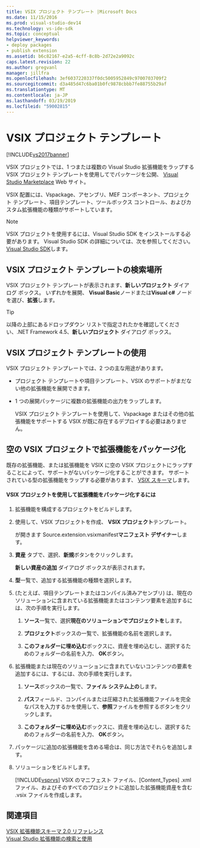 ```yaml
---
title: VSIX プロジェクト テンプレート |Microsoft Docs
ms.date: 11/15/2016
ms.prod: visual-studio-dev14
ms.technology: vs-ide-sdk
ms.topic: conceptual
helpviewer_keywords:
- deploy packages
- publish extension
ms.assetid: b6c82167-e2a5-4cff-8c8b-2d72e2a9092c
caps.latest.revision: 22
ms.author: gregvanl
manager: jillfra
ms.openlocfilehash: 3ef6037220337f0dc5005952849c9700703709f2
ms.sourcegitcommit: d3a485d47c6ba01b0fc9878cbbb7fe88755b29af
ms.translationtype: MT
ms.contentlocale: ja-JP
ms.lasthandoff: 03/19/2019
ms.locfileid: "59002815"
---
```

# <a name="vsix-project-template"></a>VSIX プロジェクト テンプレート
[!INCLUDE[vs2017banner](../includes/vs2017banner.md)]

VSIX プロジェクトでは、1 つまたは複数の Visual Studio 拡張機能をラップする VSIX プロジェクト テンプレートを使用してでパッケージを公開、 [Visual Studio Marketplace](https://marketplace.visualstudio.com/) Web サイト。  
  
 VSIX 配置には、Vspackage、アセンブリ、MEF コンポーネント、プロジェクト テンプレート、項目テンプレート、ツールボックス コントロール、およびカスタム拡張機能の種類がサポートしています。  
  
> [!NOTE]
>  VSIX プロジェクトを使用するには、Visual Studio SDK をインストールする必要があります。 Visual Studio SDK の詳細については、次を参照してください。 [Visual Studio SDK](../extensibility/visual-studio-sdk.md)します。  
  
## <a name="where-to-find-the-vsix-project-template"></a>VSIX プロジェクト テンプレートの検索場所  
 VSIX プロジェクト テンプレートが表示されます、**新しいプロジェクト** ダイアログ ボックス。 いずれかを展開、 **Visual Basic**ノードまたは**Visual c#** ノードを選び、**拡張**します。  
  
> [!TIP]
>  以降の上部にあるドロップダウン リストで指定されたかを確認してください、.NET Framework 4.5、**新しいプロジェクト** ダイアログ ボックス。  
  
## <a name="uses-of-the-vsix-project-template"></a>VSIX プロジェクト テンプレートの使用  
 VSIX プロジェクト テンプレートでは、2 つの主な用途があります。  
  
- プロジェクト テンプレートや項目テンプレート、VSIX のサポートがまだない他の拡張機能を展開できます。  
  
- 1 つの展開パッケージに複数の拡張機能の出力をラップします。  
  
  VSIX プロジェクト テンプレートを使用して、Vspackage またはその他の拡張機能をサポートする VSIX が既に存在するデプロイする必要はありません。  
  
## <a name="packaging-an-extension-in-an-empty-vsix-project"></a>空の VSIX プロジェクトで拡張機能をパッケージ化  
 既存の拡張機能、または拡張機能を VSIX に空の VSIX プロジェクトにラップすることによって、サポートがないパッケージ化することができます。 サポートされている型の拡張機能をラップする必要があります、 [VSIX スキーマ](../extensibility/vsix-extension-schema-2-0-reference.md)します。  
  
#### <a name="to-package-an-extension-by-using-a-vsix-project"></a>VSIX プロジェクトを使用して拡張機能をパッケージ化するには  
  
1.  拡張機能を構成するプロジェクトをビルドします。  
  
2.  使用して、VSIX プロジェクトを作成、 **VSIX プロジェクト**テンプレート。  
  
     が開きます Source.extension.vsixmanifest**マニフェスト デザイナー**します。  
  
3.  **資産** タブで、選択、**新規**ボタンをクリックします。  
  
     **新しい資産の追加** ダイアログ ボックスが表示されます。  
  
4.  **型**一覧で、追加する拡張機能の種類を選択します。  
  
5.  (たとえば、項目テンプレートまたはコンパイル済みアセンブリ) は、現在のソリューションに含まれている拡張機能またはコンテンツ要素を追加するには、次の手順を実行します。  
  
    1.  **ソース**一覧で、選択**現在のソリューションでプロジェクトを**します。  
  
    2.  **プロジェクト**ボックスの一覧で、拡張機能の名前を選択します。  
  
    3.  **このフォルダーに埋め込む**ボックスに、資産を埋め込むし、選択するためのフォルダーの名前を入力、 **OK**ボタン。  
  
6.  拡張機能または現在のソリューションに含まれていないコンテンツの要素を追加するには、するには、次の手順を実行します。  
  
    1.  **ソース**ボックスの一覧で、**ファイル システム上の**します。  
  
    2.  **パス**フィールド、コンパイルまたは圧縮された拡張機能ファイルを完全なパスを入力するかを使用して、**参照**ファイルを参照するボタンをクリックします。  
  
    3.  **このフォルダーに埋め込む**ボックスに、資産を埋め込むし、選択するためのフォルダーの名前を入力、 **OK**ボタン。  
  
7.  パッケージに追加の拡張機能を含める場合は、同じ方法でそれらを追加します。  
  
8.  ソリューションをビルドします。  
  
     [!INCLUDE[vsprvs](../includes/vsprvs-md.md)] VSIX のマニフェスト ファイル、[Content_Types] .xml ファイル、およびそのすべてのプロジェクトに追加した拡張機能資産を含む .vsix ファイルを作成します。  
  
## <a name="see-also"></a>関連項目  
 [VSIX 拡張機能スキーマ 2.0 リファレンス](../extensibility/vsix-extension-schema-2-0-reference.md)   
 [Visual Studio 拡張機能の検索と使用](../ide/finding-and-using-visual-studio-extensions.md)
